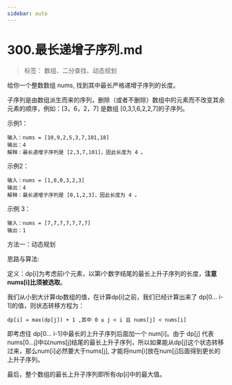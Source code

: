 ```yaml
---
sidebar: auto
---
```


# 300.最长递增子序列.md

> 标签： 数组、二分查找、动态规划

给你一个整数数组 nums, 找到其中最长严格递增子序列的长度。

子序列是由数组派生而来的序列，删除（或者不删除）数组中的元素而不改变其余元素的顺序，例如：[3，6，2，7] 是数组 [0,3,1,6,2,2,7]的子序列。

示例1：
```
输入：nums = [10,9,2,5,3,7,101,18]
输出：4
解释：最长递增子序列是 [2,3,7,101]，因此长度为 4 。
```

示例2：
```
输入：nums = [1,0,0,3,2,3]
输出：4
解释：最长递增子序列是 [0,1,2,3]，因此长度为 4 。
```

示例 3：
```
输入：nums = [7,7,7,7,7,7,7]
输出：1
```

方法一：动态规划

思路与算法:

定义：dp[i]为考虑前i个元素，以第i个数字结尾的最长上升子序列的长度，**注意nums[i]比须被选取**。

我们从小到大计算dp数组的值，在计算dp[i]之前，我们已经计算出来了 dp[0... i-1]的值，则状态转移方程为：

```
dp[i] = max(dp[j]) + 1 ,其中 0 ≤ j < i 且 nums[j] < nums[i]
```

即考虑往 dp[0... i-1]中最长的上升子序列后面加一个 num[i]。由于 dp[j] 代表 nums[0...j]中以nums[j]结尾的最长上升子序列，所以如果能从dp[j]这个状态转移过来，那么num[i]必然要大于nums[j], 才能将num[i]放在num[j]后面得到更长的上升子序列。

最后，整个数组的最长上升子序列即所有dp[i]中的最大值。

